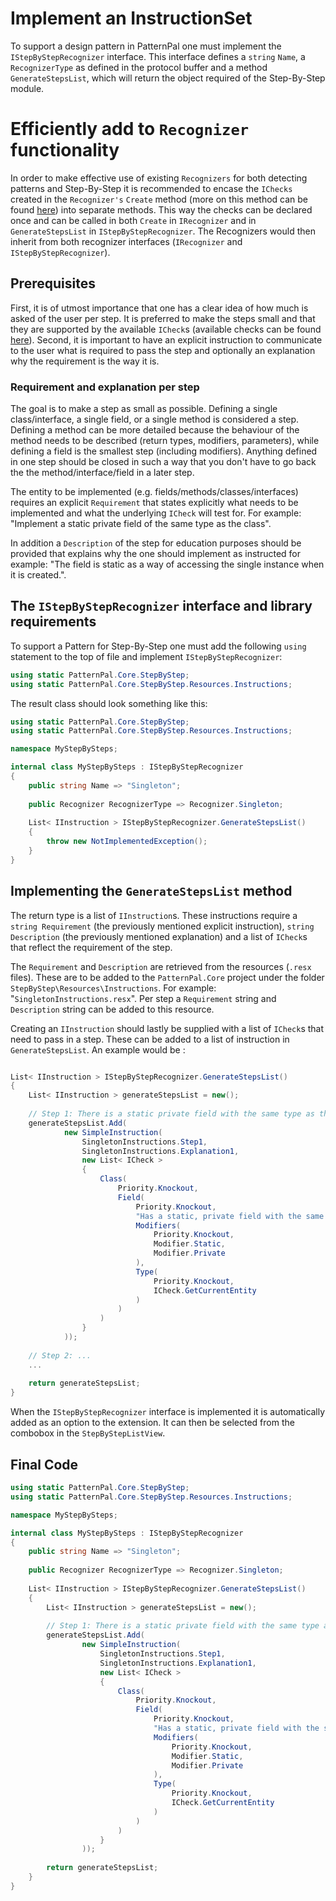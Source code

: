 # Implement an InstructionSet

To support a design pattern in PatternPal one must implement the `IStepByStepRecognizer` interface. 
This interface defines a `string` `Name`, a `RecognizerType` as defined in the protocol buffer and 
a method `GenerateStepsList`, which will return the object required of the Step-By-Step module.

# Efficiently add to `Recognizer` functionality

In order to make effective use of existing `Recognizers` for both detecting patterns and Step-By-Step 
it is recommended to encase the `IChecks` created in the `Recognizer's` `Create` method 
(more on this method can be found [here](~/dev/recognizers/guides/implement_recognizer.md)) into separate methods. This way the checks can
be declared once and can be called in both `Create` in `IRecognizer` and in `GenerateStepsList` in 
`IStepByStepRecognizer`. The Recognizers would then inherit from both recognizer interfaces (`IRecognizer` 
and `IStepByStepRecognizer`).

## Prerequisites 

First, it is of utmost importance that one has a clear idea of how much is asked of the user per step. It 
is  preferred to make the steps small and that they are supported by the available `ICheck`s 
(available checks can be found [here](~/dev/recognizers/design/checks.md)). Second, it is important to have an explicit instruction to 
communicate to the user what is required to pass the step and optionally an explanation why the 
requirement is the way it is. 

### Requirement and explanation per step
The goal is to make a step as small as possible. Defining a single class/interface, a single field, 
or a single method is considered a step. Defining a method can be more detailed because the behaviour 
of the method needs to be described (return types, modifiers, parameters), while defining a field is the 
smallest step (including modifiers). Anything defined in one step should be closed in such a way that you
don't have to go back the the method/interface/field in a later step. 

The entity to be implemented (e.g. fields/methods/classes/interfaces) requires an explicit `Requirement` that
states explicitly what needs to be implemented and what the underlying `ICheck` will test for. For example: 
"Implement a static private field of the same type as the class". 

In addition a `Description` of the step 
for education purposes should be provided that explains why the one should implement as instructed for example:
"The field is static as a way of accessing the single instance when it is created.".


## The `IStepByStepRecognizer` interface and library requirements

To support a Pattern for Step-By-Step one must add the following `using` statement to the top of 
file and implement `IStepByStepRecognizer`:

```csharp
using static PatternPal.Core.StepByStep;
using static PatternPal.Core.StepByStep.Resources.Instructions;
```

The result class should look something like this:

```csharp
using static PatternPal.Core.StepByStep;
using static PatternPal.Core.StepByStep.Resources.Instructions;

namespace MyStepBySteps;

internal class MyStepBySteps : IStepByStepRecognizer
{
	public string Name => "Singleton";
	
	public Recognizer RecognizerType => Recognizer.Singleton;
	
	List< IInstruction > IStepByStepRecognizer.GenerateStepsList()
	{
		throw new NotImplementedException();
	}
}
```

## Implementing the `GenerateStepsList` method
The return type is a list of `IInstruction`s. These instructions require a `string Requirement` 
(the previously mentioned explicit instruction), `string Description` (the previously mentioned explanation) 
and a list of `ICheck`s that reflect the requirement of the step. 

The `Requirement` and `Description` are retrieved from the resources (`.resx` files). These are to be added 
to the `PatternPal.Core` project under the folder `StepByStep\Resources\Instructions`. For example: 
"`SingletonInstructions.resx`". Per step a `Requirement` string and `Description` string can be added to 
this resource.

Creating an `IInstruction` should lastly be supplied with a list of `ICheck`s that need to pass in a step. 
These can be added to a list of instruction in `GenerateStepsList`. An example would be :

```csharp

List< IInstruction > IStepByStepRecognizer.GenerateStepsList()
{
	List< IInstruction > generateStepsList = new();
	
	// Step 1: There is a static private field with the same type as the class
	generateStepsList.Add(
            new SimpleInstruction(
                SingletonInstructions.Step1,
                SingletonInstructions.Explanation1,
                new List< ICheck >
				{
					Class(
						Priority.Knockout,
						Field(
							Priority.Knockout,
							"Has a static, private field with the same type as the class",
							Modifiers(
								Priority.Knockout,
								Modifier.Static,
								Modifier.Private
							),
							Type(
								Priority.Knockout,
								ICheck.GetCurrentEntity
							)
						)
					)
				}
            ));
	
	// Step 2: ...
	...
	
	return generateStepsList;
}
```

When the `IStepByStepRecognizer` interface is implemented it is automatically added as an option to the 
extension. It can then be selected from the combobox in the `StepByStepListView`.

## Final Code

```csharp
using static PatternPal.Core.StepByStep;
using static PatternPal.Core.StepByStep.Resources.Instructions;

namespace MyStepBySteps;

internal class MyStepBySteps : IStepByStepRecognizer
{
	public string Name => "Singleton";
	
	public Recognizer RecognizerType => Recognizer.Singleton;
	
	List< IInstruction > IStepByStepRecognizer.GenerateStepsList()
	{
		List< IInstruction > generateStepsList = new();
		
		// Step 1: There is a static private field with the same type as the class
		generateStepsList.Add(
				new SimpleInstruction(
					SingletonInstructions.Step1,
					SingletonInstructions.Explanation1,
					new List< ICheck >
					{
						Class(
							Priority.Knockout,
							Field(
								Priority.Knockout,
								"Has a static, private field with the same type as the class",
								Modifiers(
									Priority.Knockout,
									Modifier.Static,
									Modifier.Private
								),
								Type(
									Priority.Knockout,
									ICheck.GetCurrentEntity
								)
							)
						)
					}
				));
		
		return generateStepsList;
	}
}
```